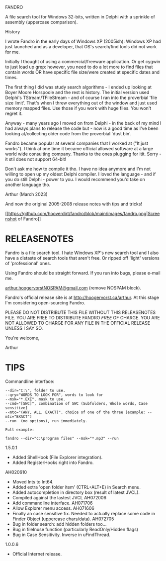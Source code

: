 FANDRO

A file search tool for Windows 32-bits, written in Delphi with a sprinkle of
assembly (uppercase comparison).

History

I wrote Fandro in the early days of Windows XP (2005ish): Windows XP had just
launched and as a developer, that OS's search/find tools did not work for me.

Initially I thought of using a commercial/freeware application. Or get 
cygwin to just load up grep: however, you need to do a lot more to find
files that contain words OR have specific file size/were created at
specific dates and times.

The first thing I did was study search algorithms - I ended up looking at
Boyer Moore Horspoole and the rest is history. The initial version used 
Delphi's TStream/TFileStream - and of course I ran into the proverbial
'file size limit'. That's when I threw everything out of the window and
just used memory mapped files. Use those if you work with huge files. You 
won't regret it.

Anyway - many years ago I moved on from Delphi - in the back of my mind
I had always plans to release the code but - now is a good time as I've
been looking at/collecting older code from the proverbial 'dust bin'.

Fandro became popular at several companies that I worked at ("It just works").
I think at one time it became official allowed software at a large world
wide consulting company. Thanks to the ones plugging for itit. Sorry - it stil 
does not support 64-bit!

Don't ask me how to compile it tho. I have no idea anymore and I'm not
willing to open up my oldest Delphi compiler. I loved the language - and
if you do still Delphi - power to you. I would recommend you'd take
on another language tho.


Arthur (March 2023)

And now the original 2005-2008 release notes with tips and tricks!



[[https://github.com/hooverdirt/fandro/blob/main/images/fandro.png|Screenshot of Fandro]]


RELEASENOTES
============

Fandro is a file search tool. I hate Windows XP's new
search tool and I also have a distaste of search tools
that aren't free. Or ripped off 'light' versions of
'professional' ones.

Using Fandro should be straight forward. If you run into
bugs, please e-mail me.

arthur.hoogervorstNOSPAM@gmail.com (remove NOSPAM block).

Fandro's official release site is at
http://hoogervorst.ca/arthur. At this stage I'm considering
open-sourcing Fandro.

PLEASE DO NOT DISTRIBUTE THIS FILE WITHOUT THIS
RELEASENOTES FILE. YOU ARE FREE TO DISTRIBUTE FANDRO
*FREE* OF CHARGE. YOU ARE NOT ALLOWED TO CHARGE FOR
ANY FILE IN THE OFFICIAL RELEASE UNLESS I SAY SO.


You're welcome,


Arthur

TIPS
====

Commandline interface:

```
--dir="C:\", folder to use.
--qry="WORDS TO LOOK FOR", words to look for
--msk="*.EXE", mask to use.
--cmd="[SWC]", combination of SWC (Subfolders, Whole words, Case sensitive]
--mtc="(ANY, ALL, EXACT)", choice of one of the three (example: --mtc="EXACT")
--run  (no options), run immediately.

Full example:

fandro --dir="c:\program files" --msk="*.mp3" --run
```


1.5.0.1
+ Added ShellHook (File Explorer integration).
+ Added RegisterHooks right into Fandro.

AH020610
+ Moved Ints to Int64.
+ Added extra 'open folder item' (CTRL+ALT+E) in Search menu.
+ Added autocompletion in directory box (result of latest JVCL).
+ Compiled against the lastest JVCL
AH072006
+ Add commandline interface.
AH071706
+ Allow Explorer menu access.
AH071606
+ Finally an case sensitive fix. Needed to actually replace some code
  in Finder Object (uppercase chars/data).
AH072705
+ Bug in folder search: add hidden folders too...
+ Bug in fileInuse function (particularly ReadOnly/Hidden flags)
+ Bug in Case Sensitivity. Inverse in uFindThread.

1.0.0.6
+ Official Internet release.






